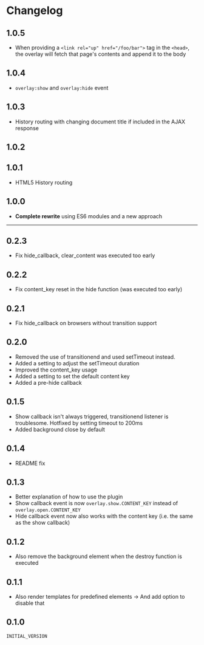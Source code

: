# Changelog

## 1.0.5

- When providing a `<link rel="up" href="/foo/bar">` tag in the `<head>`, the overlay will fetch that page's contents and append it to the body

## 1.0.4

- `overlay:show` and `overlay:hide` event

## 1.0.3

- History routing with changing document title if included in the AJAX response

## 1.0.2
## 1.0.1

- HTML5 History routing

## 1.0.0

- **Complete rewrite** using ES6 modules and a new approach

---

## 0.2.3

- Fix hide_callback, clear_content was executed too early


## 0.2.2

- Fix content_key reset in the hide function (was executed too early)


## 0.2.1

- Fix hide_callback on browsers without transition support


## 0.2.0

- Removed the use of transitionend and used setTimeout instead.
- Added a setting to adjust the setTimeout duration
- Improved the content_key usage
- Added a setting to set the default content key
- Added a pre-hide callback


## 0.1.5

- Show callback isn't always triggered, transitionend listener is troublesome. Hotfixed by setting timeout to 200ms
- Added background close by default


## 0.1.4

- README fix


## 0.1.3

- Better explanation of how to use the plugin
- Show callback event is now `overlay.show.CONTENT_KEY` instead of `overlay.open.CONTENT_KEY`
- Hide callback event now also works with the content key (i.e. the same as the show callback)


## 0.1.2

- Also remove the background element when the
  destroy function is executed


## 0.1.1

- Also render templates for predefined elements
  -> And add option to disable that


## 0.1.0

`INITIAL_VERSION`
